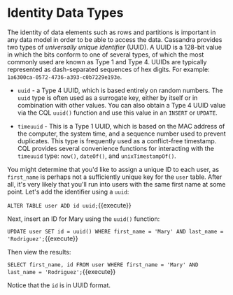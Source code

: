 # Identity Data Types

The identity of data elements such as rows and partitions is important in any data model in order to be able to access the data. Cassandra provides two types of _universally unique identifier_ (UUID). A UUID is a 128-bit value in which the bits conform to one of several types, of which the most commonly used are known as Type 1 and Type 4. UUIDs are typically represented as dash-separated sequences of hex digits. For example: `1a6300ca-0572-4736-a393-c0b7229e193e`.

* `uuid` - a Type 4 UUID, which is based entirely on random numbers.  The `uuid` type is often used as a surrogate key, either by itself or in combination with other values. You can also obtain a Type 4 UUID value via the CQL `uuid()` function and use this value in an `INSERT` or `UPDATE`.

* `timeuuid` - This is a Type 1 UUID, which is based on the MAC address of the computer, the system time, and a sequence number used to prevent duplicates. This type is frequently used as a conflict-free timestamp. CQL provides several convenience functions for interacting with the `timeuuid` type: `now()`, `dateOf()`, and `unixTimestampOf()`.

You might determine that you'd like to assign a unique ID to each user, as `first_name` is perhaps not a sufficiently unique key for the `user` table. After all, it's very likely that you'll run into users with the same first name at some point. Let's add the identifier using a `uuid`:

`ALTER TABLE user ADD id uuid;`{{execute}}

Next, insert an ID for Mary using the `uuid()` function: 

`UPDATE user SET id = uuid() WHERE first_name = 'Mary' AND last_name = 'Rodriguez';`{{execute}}
  
Then view the results:

`SELECT first_name, id FROM user WHERE first_name = 'Mary' AND last_name = 'Rodriguez';`{{execute}}

Notice that the `id` is in UUID format.